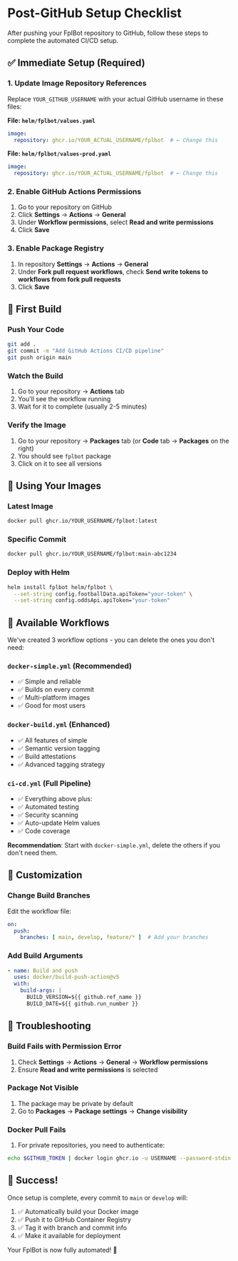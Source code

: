# Post-GitHub Setup Checklist

After pushing your FplBot repository to GitHub, follow these steps to complete the automated CI/CD setup.

## ✅ Immediate Setup (Required)

### 1. Update Image Repository References
Replace `YOUR_GITHUB_USERNAME` with your actual GitHub username in these files:

**File: `helm/fplbot/values.yaml`**
```yaml
image:
  repository: ghcr.io/YOUR_ACTUAL_USERNAME/fplbot  # ← Change this
```

**File: `helm/fplbot/values-prod.yaml`**
```yaml
image:
  repository: ghcr.io/YOUR_ACTUAL_USERNAME/fplbot  # ← Change this
```

### 2. Enable GitHub Actions Permissions
1. Go to your repository on GitHub
2. Click **Settings** → **Actions** → **General**
3. Under **Workflow permissions**, select **Read and write permissions**
4. Click **Save**

### 3. Enable Package Registry
1. In repository **Settings** → **Actions** → **General**
2. Under **Fork pull request workflows**, check **Send write tokens to workflows from fork pull requests**
3. Click **Save**

## 🚀 First Build

### Push Your Code
```bash
git add .
git commit -m "Add GitHub Actions CI/CD pipeline"
git push origin main
```

### Watch the Build
1. Go to your repository → **Actions** tab
2. You'll see the workflow running
3. Wait for it to complete (usually 2-5 minutes)

### Verify the Image
1. Go to your repository → **Packages** tab (or **Code** tab → **Packages** on the right)
2. You should see `fplbot` package
3. Click on it to see all versions

## 🐳 Using Your Images

### Latest Image
```bash
docker pull ghcr.io/YOUR_USERNAME/fplbot:latest
```

### Specific Commit
```bash
docker pull ghcr.io/YOUR_USERNAME/fplbot:main-abc1234
```

### Deploy with Helm
```bash
helm install fplbot helm/fplbot \
  --set-string config.footballData.apiToken="your-token" \
  --set-string config.oddsApi.apiToken="your-token"
```

## 📝 Available Workflows

We've created 3 workflow options - you can delete the ones you don't need:

### `docker-simple.yml` (Recommended)
- ✅ Simple and reliable
- ✅ Builds on every commit
- ✅ Multi-platform images
- ✅ Good for most users

### `docker-build.yml` (Enhanced)
- ✅ All features of simple
- ✅ Semantic version tagging
- ✅ Build attestations
- ✅ Advanced tagging strategy

### `ci-cd.yml` (Full Pipeline)
- ✅ Everything above plus:
- ✅ Automated testing
- ✅ Security scanning
- ✅ Auto-update Helm values
- ✅ Code coverage

**Recommendation**: Start with `docker-simple.yml`, delete the others if you don't need them.

## 🔧 Customization

### Change Build Branches
Edit the workflow file:
```yaml
on:
  push:
    branches: [ main, develop, feature/* ]  # Add your branches
```

### Add Build Arguments
```yaml
- name: Build and push
  uses: docker/build-push-action@v5
  with:
    build-args: |
      BUILD_VERSION=${{ github.ref_name }}
      BUILD_DATE=${{ github.run_number }}
```

## 🚨 Troubleshooting

### Build Fails with Permission Error
1. Check **Settings** → **Actions** → **General** → **Workflow permissions**
2. Ensure **Read and write permissions** is selected

### Package Not Visible
1. The package may be private by default
2. Go to **Packages** → **Package settings** → **Change visibility**

### Docker Pull Fails
1. For private repositories, you need to authenticate:
```bash
echo $GITHUB_TOKEN | docker login ghcr.io -u USERNAME --password-stdin
```

## 🎉 Success!

Once setup is complete, every commit to `main` or `develop` will:
1. ✅ Automatically build your Docker image
2. ✅ Push it to GitHub Container Registry
3. ✅ Tag it with branch and commit info
4. ✅ Make it available for deployment

Your FplBot is now fully automated! 🚀